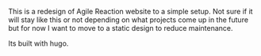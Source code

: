 This is a redesign of Agile Reaction website to a simple setup. Not sure if it will stay like this or not depending on what
projects come up in the future but for now I want to move to a static design to reduce maintenance. 

Its built with hugo.